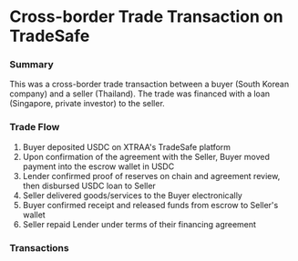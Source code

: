 # Cross-border Trade Transaction on TradeSafe

### Summary

This was a cross-border trade transaction between a buyer (South Korean company) and a seller (Thailand). The trade was financed with a loan (Singapore, private investor) to the seller. 


### Trade Flow

1. Buyer deposited USDC on XTRAA's TradeSafe platform
1. Upon confirmation of the agreement with the Seller, Buyer moved payment into the escrow wallet in USDC
1. Lender confirmed proof of reserves on chain and agreement review, then disbursed USDC loan to Seller
1. Seller delivered goods/services to the Buyer electronically
1. Buyer confirmed receipt and released funds from escrow to Seller's wallet
1. Seller repaid Lender under terms of their financing agreement 


### Transactions


